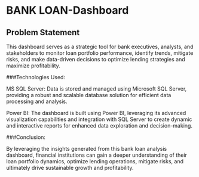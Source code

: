 
# BANK LOAN-Dashboard


## Problem Statement

 This dashboard serves as a strategic tool for bank executives, analysts, and stakeholders to monitor loan portfolio performance,
 identify trends, mitigate risks, and make data-driven decisions to optimize lending strategies and maximize profitability.


###Technologies Used:

MS SQL Server: Data is stored and managed using Microsoft SQL Server, providing a robust and scalable database solution for efficient data processing and analysis.

Power BI: The dashboard is built using Power BI, leveraging its advanced visualization capabilities and integration with SQL Server to create dynamic and interactive reports for enhanced data exploration and decision-making.


###Conclusion:

By leveraging the insights generated from this bank loan analysis dashboard, financial institutions can gain a deeper understanding of their loan portfolio dynamics, optimize lending operations, mitigate risks, and ultimately drive sustainable growth and profitability.
        
